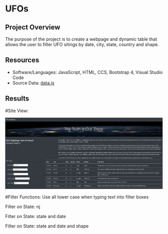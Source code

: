 # UFOs

## Project Overview
The purpose of the project is to create a webpage and dynamic table that allows the user to filter UFO sitings by date, city, state, country and shape.

## Resources
* Software/Languages: JavaScript, HTML, CCS, Bootstrap 4, Visual Studio Code
* Source Data: [data.js](https://github.com/timbialek/UFOs/blob/main/Static/js/data.js)

## Results

#Site View:

![](https://github.com/timbialek/UFOs/blob/main/Resources/SiteView.PNG)


#Filter Functions:
Use all lower case when typing text into filter boxes

Filter on State: nj


Filter on State: state and date


Filter on State: state and date and shape